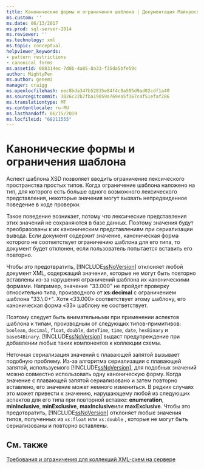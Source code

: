 ```yaml
---
title: Канонические формы и ограничения шаблона | Документация Майкрософт
ms.custom: ''
ms.date: 06/13/2017
ms.prod: sql-server-2014
ms.reviewer: ''
ms.technology: xml
ms.topic: conceptual
helpviewer_keywords:
- pattern restrictions
- canonical forms
ms.assetid: 088314ec-7d0b-4a05-8a33-f35da5bfe59c
author: MightyPen
ms.author: genemi
manager: craigg
ms.openlocfilehash: eec8bda347b52835e84f4c9a505d9ad82cdf1a40
ms.sourcegitcommit: 3026c22b7fba19059a769ea5f367c4f51efaf286
ms.translationtype: MT
ms.contentlocale: ru-RU
ms.lasthandoff: 06/15/2019
ms.locfileid: "68211555"
---
```

# <a name="canonical-forms-and-pattern-restrictions"></a>Канонические формы и ограничения шаблона
  Аспект шаблона XSD позволяет вводить ограничение лексического пространства простых типов. Когда ограничение шаблона наложено на тип, для которого есть больше одного возможного лексического представления, некоторые значения могут вызвать непредвиденное поведение в ходе проверки.  
  
 Такое поведение возникает, потому что лексические представления этих значений не сохраняются в базе данных. Поэтому значения будут преобразованы к их каноническим представлениям при сериализации вывода. Если документ содержит значение, каноническая форма которого не соответствует ограничению шаблона для его типа, то документ будет отклонен, если пользователь попытается вставить его повторно.  
  
 Чтобы это предотвратить, [!INCLUDE[ssNoVersion](../../includes/ssnoversion-md.md)] отклоняет любой документ XML, содержащий значения, которые не могут быть повторно вставлены из-за нарушения ограничений шаблона их каноническими формами. Например, значение "33.000" не пройдет проверку относительно типа, производного от **xs:decimal** с ограничением шаблона "33.\\.0+". Хотя «33.000» соответствует этому шаблону, его каноническая форма «33» шаблону не соответствует.  
  
 Поэтому следует быть внимательными при применении аспектов шаблона к типам, производным от следующих типов-примитивов: `boolean`, `decimal`, `float`, `double`, `dateTime`, `time`, `date`, `hexBinary` и `base64Binary`. [!INCLUDE[ssNoVersion](../../includes/ssnoversion-md.md)] выдаст предупреждение при добавлении любых таких компонентов к коллекции схемы.  
  
 Неточная сериализация значений с плавающей запятой вызывает подобную проблему. Из-за алгоритма сериализации с плавающей запятой, используемого [!INCLUDE[ssNoVersion](../../includes/ssnoversion-md.md)], для подобных значений можно совместно использовать одну каноническую форму. Когда значение с плавающей запятой сериализовано и затем повторно вставлено, его значение может немного измениться. В редких случаях это может привести к значению, нарушающему любой из следующих аспектов для его типа при повторной вставке: **enumeration**, **minInclusive**, **minExclusive**, **maxInclusive**или **maxExclusive**. Чтобы это предотвратить, [!INCLUDE[ssNoVersion](../../includes/ssnoversion-md.md)] отклоняет любые значения типов, полученных из `xs:float` или `xs:double` , которые не могут быть сериализованы и повторно вставлены.  
  
## <a name="see-also"></a>См. также  
 [Требования и ограничения для коллекций XML-схем на сервере](requirements-and-limitations-for-xml-schema-collections-on-the-server.md)  
  
  
